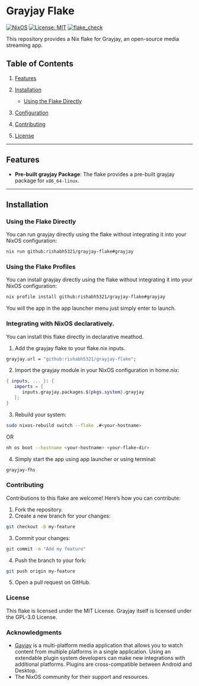 # Grayjay Flake

[![NixOS](https://img.shields.io/badge/NixOS-supported-blue.svg)](https://nixos.org)
[![License: MIT](https://img.shields.io/badge/License-MIT-green.svg)](LICENSE)
[![flake_check](https://github.com/Rishabh5321/grayjay-flake/actions/workflows/flake_check.yml/badge.svg)](https://github.com/Rishabh5321/grayjay-flake/actions/workflows/flake_check.yml)

This repository provides a Nix flake for Grayjay, an open-source media streaming app.

## Table of Contents
1. [Features](#features)
2. [Installation](#installation)

   - [Using the Flake Directly](#using-the-flake-directly)

3. [Configuration](#configuration)
4. [Contributing](#contributing)
5. [License](#license)

---

## Features
- **Pre-built grayjay Package**: The flake provides a pre-built grayjay package for `x86_64-linux`.

---

## Installation

### Using the Flake Directly
You can run grayjay directly using the flake without integrating it into your NixOS configuration:

```bash
nix run github:rishabh5321/grayjay-flake#grayjay
```
### Using the Flake Profiles

You can install grayjay directly using the flake without integrating it into your NixOS configuration:
```bash
nix profile install github:rishabh5321/grayjay-flake#grayjay
```
You will the app in the app launcher menu just simply enter to launch.

### Integrating with NixOS declaratively.

You can install this flake directly in declarative meathod.

1. Add the grayjay flake to your flake.nix inputs.
```nix
grayjay.url = "github:rishabh5321/grayjay-flake";
```
2. Import the grayjay module in your NixOS configuration in home.nix:
```nix
{ inputs, ... }: {
   imports = [
      inputs.grayjay.packages.${pkgs.system}.grayjay
   ];
}
```
3. Rebuild your system:
```bash
sudo nixos-rebuild switch --flake .#<your-hostname>
```
OR
```bash
nh os boot --hostname <your-hostname> <your-flake-dir>
```
4. Simply start the app using app launcher or using terminal:
```bash
grayjay-fhs
```

### Contributing

Contributions to this flake are welcome! Here’s how you can contribute:
1. Fork the repository.
2. Create a new branch for your changes:
```bash
git checkout -b my-feature
```
3. Commit your changes:
```bash
git commit -m "Add my feature"
```
4. Push the branch to your fork:
```bash
git push origin my-feature
```
5. Open a pull request on GitHub.

### License
This flake is licensed under the MIT License. Grayjay itself is licensed under the GPL-3.0 License.

### Acknowledgments
- [Gayjay](https://github.com/futo-org/Grayjay.Desktop) is a multi-platform media application that allows you to watch content from multiple platforms in a single application. Using an extendable plugin system developers can make new integrations with additional platforms. Plugins are cross-compatible between Android and Desktop.
- The NixOS community for their support and resources.